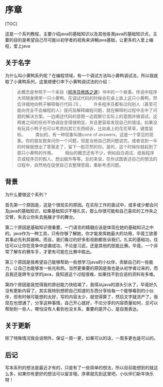 # 序章

[TOC]

这是一个系列教程，主要介绍java的基础知识以及其他各类java的基础知识点，主要的目的是希望自己尽可能以初学者的视角来讲解java基础，让更多的人爱上编程，爱上java

## 关于名字

为什么叫小黄鸭系列呢？在编程领域，有一个调试方法叫小黄鸭调试法，所以我就取了小黄鸭系列，这里顺便引申下小黄鸭调试法的介绍：

> 此概念是参照于一个来自《[程序员修炼之道](https://baike.baidu.com/item/程序员修炼之道/7872985)》书中的一个故事。传说中程序大师随身携带一只小黄鸭，在调试代码的时候会在桌上放上这只小黄鸭，然后详细地向鸭子解释每行代码 [1] 。
> 　　许多程序员都有过向别人（甚至可能向完全不会编程的人）提问及解释编程问题，就在解释的过程中击中了问题的解决方案。一边阐述代码的意图一边观察它实际上的意图并做调试，这两者之间的任何不协调会变得很明显，并且更容易发现自己的错误。如果没有玩具小鸭子也可以考虑向其它东西倾诉，比如桌上的花花草草，键盘鼠标。
> 　　类似的，有一种现象叫做cone of answers，这是一个常见的现象。你的朋友跑来问你一个问题，但是当他自己把问题说完，或者说到一半的时候就想出了答案走了，留下一脸茫然的你。是的，这个时候你就起到了那只小黄鸭的作用。
> 　　相似的概念还有不少，例如自白调试、纸板程序员或程序员的假人、想出脑外等等。总的来说，在你试图表述自己的想法的过程中，自然地在促使自己去整理思路，重新考虑问题。



## 背景

为什么要做这个系列？

首先第一个原因是，这是个很现实的原因。在实际工作的面试中，或多或少都会问及java的基础知识，如果基础知识不够扎实，那么你很可能和自己喜欢的工作失之交臂，失去让你失去施展才华的舞台。

第二个原因是基础知识很重要，一门语言的精髓应该是体现在她的基础知识之中的。java作为一种工具，只有你够了解她，你才能发挥她最大的功用，毕竟工欲善其事必先利其器嘛。而且，我们看过的好多影视剧都告诉我们，扎实的基础功，往往可以让你在竞争中逆袭成功，不论是习武，还是其他的技能比赛。毕竟，一个非常了解车的赛车手，才更有可能在比赛中胜出。

第三个原因是我希望自己能够帮助一些想学习java的小伙伴，贡献自己的一些能力，让自己也能够发一些光和热。当然更重要的原因是我也是从初学者过来的，而且我还是跨专业学的java，我知道这个过程很难，如果找不到合适的资料有多难。

第四个原因是我觉得我的原创能力快枯竭了，我得从java的源头引水了，毕竟好久没有更新内容了。其实我特别想把自己知道的东西分享给每一个能够看到的小伙伴，但有时候可能想的太好，写的内容太少，就觉得算了，然后文字就流产了。我现在也想通了，分享这种事情，自己开心就好，不论分享的内容质量如何，总可以帮助到一些人，哪怕没有人看到也没关系，重要的是开心，是自我表达。

## 关于更新

除了特殊情况我会说明外，保证一周一更，如果可以的话，一周多更也是可以的。

## 后记

写本系列的想法是最近才有的，只是有了一些简单的想法，所以目前能想到的就这么多，如果你有更好的想法可以留言哦，序章就先到这里吧，小伙伴们新年快乐呀！